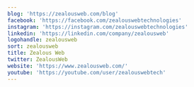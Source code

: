 ```yaml
---
blog: 'https://zealousweb.com/blog'
facebook: 'https://facebook.com/zealouswebtechnologies'
instagram: 'https://instagram.com/zealouswebtechnologies'
linkedin: 'https://linkedin.com/company/zealousweb'
logohandle: zealousweb
sort: zealousweb
title: Zealous Web
twitter: ZealousWeb
website: 'https://www.zealousweb.com/'
youtube: 'https://youtube.com/user/zealouswebtech'
---
```

